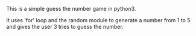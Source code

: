 This is a simple guess the number game in python3.

It uses 'for' loop and the random module to generate a number from 1 to 5 and gives the user 3 tries to guess the number.
